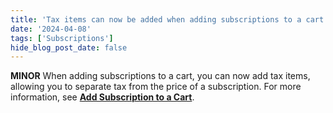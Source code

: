 ```yaml
---
title: 'Tax items can now be added when adding subscriptions to a cart'
date: '2024-04-08'
tags: ['Subscriptions']
hide_blog_post_date: false
---
```

**MINOR** When adding subscriptions to a cart, you can now add tax items, allowing you to separate tax from the price of a subscription. For more information, see **[Add Subscription to a Cart](/docs/api/subscriptions/invoices#tax)**.

